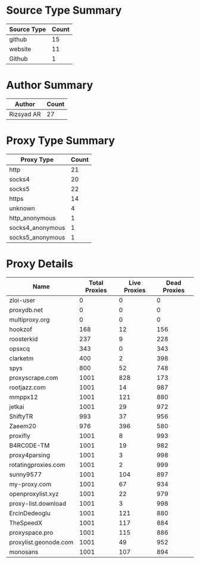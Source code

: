 # Source Type Summary

| Source Type | Count |
|-------------|-------|
| github | 15 |
| website | 11 |
| Github | 1 |


# Author Summary

| Author | Count |
|--------|-------|
| Rizsyad AR | 27 |


# Proxy Type Summary

| Proxy Type | Count |
|------------|-------|
| http | 21 |
| socks4 | 20 |
| socks5 | 22 |
| https | 14 |
| unknown | 4 |
| http_anonymous | 1 |
| socks4_anonymous | 1 |
| socks5_anonymous | 1 |


# Proxy Details

| Name | Total Proxies | Live Proxies | Dead Proxies |
|------|---------------|--------------|---------------|
| zloi-user | 0 | 0 | 0 |
| proxydb.net | 0 | 0 | 0 |
| multiproxy.org | 0 | 0 | 0 |
| hookzof | 168 | 12 | 156 |
| roosterkid | 237 | 9 | 228 |
| opsxcq | 343 | 0 | 343 |
| clarketm | 400 | 2 | 398 |
| spys | 800 | 52 | 748 |
| proxyscrape.com | 1001 | 828 | 173 |
| rootjazz.com | 1001 | 14 | 987 |
| mmppx12 | 1001 | 121 | 880 |
| jetkai | 1001 | 29 | 972 |
| ShiftyTR | 993 | 37 | 956 |
| Zaeem20 | 976 | 396 | 580 |
| proxifly | 1001 | 8 | 993 |
| B4RC0DE-TM | 1001 | 19 | 982 |
| proxy4parsing | 1001 | 3 | 998 |
| rotatingproxies.com | 1001 | 2 | 999 |
| sunny9577 | 1001 | 104 | 897 |
| my-proxy.com | 1001 | 67 | 934 |
| openproxylist.xyz | 1001 | 22 | 979 |
| proxy-list.download | 1001 | 3 | 998 |
| ErcinDedeoglu | 1001 | 121 | 880 |
| TheSpeedX | 1001 | 117 | 884 |
| proxyspace.pro | 1001 | 115 | 886 |
| proxylist.geonode.com | 1001 | 49 | 952 |
| monosans | 1001 | 107 | 894 |
